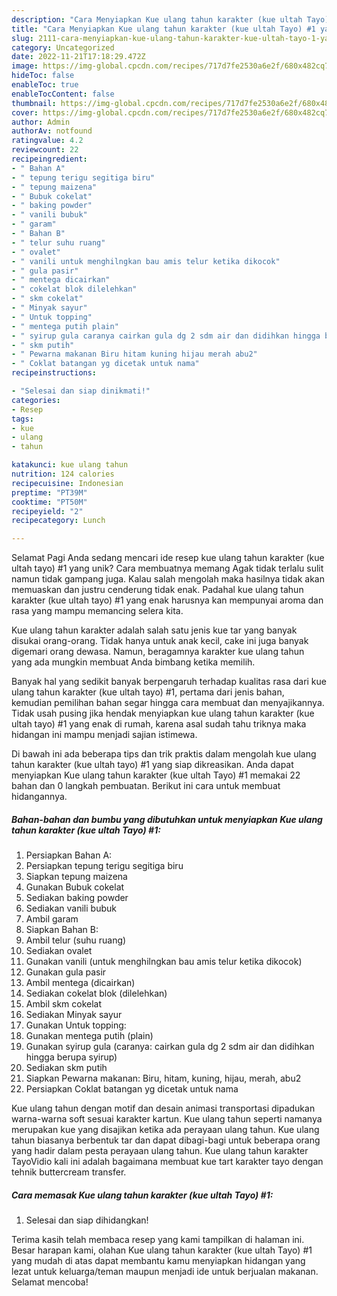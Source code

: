 ```yaml
---
description: "Cara Menyiapkan Kue ulang tahun karakter (kue ultah Tayo) #1 yang Lezat Sekali, Lezat"
title: "Cara Menyiapkan Kue ulang tahun karakter (kue ultah Tayo) #1 yang Lezat Sekali, Lezat"
slug: 2111-cara-menyiapkan-kue-ulang-tahun-karakter-kue-ultah-tayo-1-yang-lezat-sekali-lezat
category: Uncategorized
date: 2022-11-21T17:18:29.472Z
image: https://img-global.cpcdn.com/recipes/717d7fe2530a6e2f/680x482cq70/kue-ulang-tahun-karakter-kue-ultah-tayo-1-foto-resep-utama.jpg
hideToc: false
enableToc: true
enableTocContent: false
thumbnail: https://img-global.cpcdn.com/recipes/717d7fe2530a6e2f/680x482cq70/kue-ulang-tahun-karakter-kue-ultah-tayo-1-foto-resep-utama.jpg
cover: https://img-global.cpcdn.com/recipes/717d7fe2530a6e2f/680x482cq70/kue-ulang-tahun-karakter-kue-ultah-tayo-1-foto-resep-utama.jpg
author: Admin
authorAv: notfound
ratingvalue: 4.2
reviewcount: 22
recipeingredient:
- " Bahan A"
- " tepung terigu segitiga biru"
- " tepung maizena"
- " Bubuk cokelat"
- " baking powder"
- " vanili bubuk"
- " garam"
- " Bahan B"
- " telur suhu ruang"
- " ovalet"
- " vanili untuk menghilngkan bau amis telur ketika dikocok"
- " gula pasir"
- " mentega dicairkan"
- " cokelat blok dilelehkan"
- " skm cokelat"
- " Minyak sayur"
- " Untuk topping"
- " mentega putih plain"
- " syirup gula caranya cairkan gula dg 2 sdm air dan didihkan hingga berupa syirup"
- " skm putih"
- " Pewarna makanan Biru hitam kuning hijau merah abu2"
- " Coklat batangan yg dicetak untuk nama"
recipeinstructions:

- "Selesai dan siap dinikmati!"
categories:
- Resep
tags:
- kue
- ulang
- tahun

katakunci: kue ulang tahun 
nutrition: 124 calories
recipecuisine: Indonesian
preptime: "PT39M"
cooktime: "PT50M"
recipeyield: "2"
recipecategory: Lunch

---
```



Selamat Pagi Anda sedang mencari ide resep kue ulang tahun karakter (kue ultah tayo) #1 yang unik? Cara membuatnya memang Agak tidak terlalu sulit namun tidak gampang juga. Kalau salah mengolah maka hasilnya tidak akan memuaskan dan justru cenderung tidak enak. Padahal kue ulang tahun karakter (kue ultah tayo) #1 yang enak harusnya kan mempunyai aroma dan rasa yang mampu memancing selera kita.


Kue ulang tahun karakter adalah salah satu jenis kue tar yang banyak disukai orang-orang. Tidak hanya untuk anak kecil, cake ini juga banyak digemari orang dewasa. Namun, beragamnya karakter kue ulang tahun yang ada mungkin membuat Anda bimbang ketika memilih.

Banyak hal yang sedikit banyak berpengaruh terhadap kualitas rasa dari kue ulang tahun karakter (kue ultah tayo) #1, pertama dari jenis bahan, kemudian pemilihan bahan segar hingga cara membuat dan menyajikannya. Tidak usah pusing jika hendak menyiapkan kue ulang tahun karakter (kue ultah tayo) #1 yang enak di rumah, karena asal sudah tahu triknya maka hidangan ini mampu menjadi sajian istimewa.


Di bawah ini ada beberapa tips dan trik praktis dalam mengolah kue ulang tahun karakter (kue ultah tayo) #1 yang siap dikreasikan. Anda dapat menyiapkan Kue ulang tahun karakter (kue ultah Tayo) #1 memakai 22 bahan dan 0 langkah pembuatan. Berikut ini cara untuk membuat hidangannya.

<!--inarticleads1-->

##### Bahan-bahan dan bumbu yang dibutuhkan untuk menyiapkan Kue ulang tahun karakter (kue ultah Tayo) #1:

1. Persiapkan  Bahan A:
1. Persiapkan  tepung terigu segitiga biru
1. Siapkan  tepung maizena
1. Gunakan  Bubuk cokelat
1. Sediakan  baking powder
1. Sediakan  vanili bubuk
1. Ambil  garam
1. Siapkan  Bahan B:
1. Ambil  telur (suhu ruang)
1. Sediakan  ovalet
1. Gunakan  vanili (untuk menghilngkan bau amis telur ketika dikocok)
1. Gunakan  gula pasir
1. Ambil  mentega (dicairkan)
1. Sediakan  cokelat blok (dilelehkan)
1. Ambil  skm cokelat
1. Sediakan  Minyak sayur
1. Gunakan  Untuk topping:
1. Gunakan  mentega putih (plain)
1. Gunakan  syirup gula (caranya: cairkan gula dg 2 sdm air dan didihkan hingga berupa syirup)
1. Sediakan  skm putih
1. Siapkan  Pewarna makanan: Biru, hitam, kuning, hijau, merah, abu2
1. Persiapkan  Coklat batangan yg dicetak untuk nama


Kue ulang tahun dengan motif dan desain animasi transportasi dipadukan warna-warna soft sesuai karakter kartun. Kue ulang tahun seperti namanya merupakan kue yang disajikan ketika ada perayaan ulang tahun. Kue ulang tahun biasanya berbentuk tar dan dapat dibagi-bagi untuk beberapa orang yang hadir dalam pesta perayaan ulang tahun. Kue ulang tahun karakter TayoVidio kali ini adalah bagaimana membuat kue tart karakter tayo dengan tehnik buttercream transfer. 

<!--inarticleads2-->

##### Cara memasak Kue ulang tahun karakter (kue ultah Tayo) #1:


1. Selesai dan siap dihidangkan!



Terima kasih telah membaca resep yang kami tampilkan di halaman ini. Besar harapan kami, olahan Kue ulang tahun karakter (kue ultah Tayo) #1 yang mudah di atas dapat membantu kamu menyiapkan hidangan yang lezat untuk keluarga/teman maupun menjadi ide untuk berjualan makanan. Selamat mencoba!
